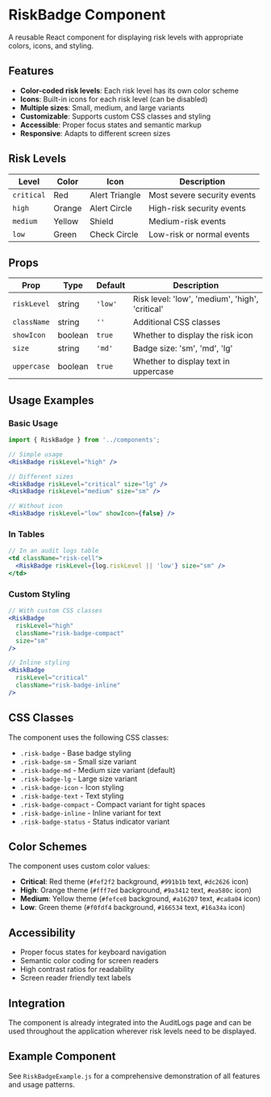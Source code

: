 # RiskBadge Component

A reusable React component for displaying risk levels with appropriate colors, icons, and styling.

## Features

- **Color-coded risk levels**: Each risk level has its own color scheme
- **Icons**: Built-in icons for each risk level (can be disabled)
- **Multiple sizes**: Small, medium, and large variants
- **Customizable**: Supports custom CSS classes and styling
- **Accessible**: Proper focus states and semantic markup
- **Responsive**: Adapts to different screen sizes

## Risk Levels

| Level | Color | Icon | Description |
|-------|-------|------|-------------|
| `critical` | Red | Alert Triangle | Most severe security events |
| `high` | Orange | Alert Circle | High-risk security events |
| `medium` | Yellow | Shield | Medium-risk events |
| `low` | Green | Check Circle | Low-risk or normal events |

## Props

| Prop | Type | Default | Description |
|------|------|---------|-------------|
| `riskLevel` | string | `'low'` | Risk level: 'low', 'medium', 'high', 'critical' |
| `className` | string | `''` | Additional CSS classes |
| `showIcon` | boolean | `true` | Whether to display the risk icon |
| `size` | string | `'md'` | Badge size: 'sm', 'md', 'lg' |
| `uppercase` | boolean | `true` | Whether to display text in uppercase |

## Usage Examples

### Basic Usage

```jsx
import { RiskBadge } from '../components';

// Simple usage
<RiskBadge riskLevel="high" />

// Different sizes
<RiskBadge riskLevel="critical" size="lg" />
<RiskBadge riskLevel="medium" size="sm" />

// Without icon
<RiskBadge riskLevel="low" showIcon={false} />
```

### In Tables

```jsx
// In an audit logs table
<td className="risk-cell">
  <RiskBadge riskLevel={log.riskLevel || 'low'} size="sm" />
</td>
```

### Custom Styling

```jsx
// With custom CSS classes
<RiskBadge 
  riskLevel="high" 
  className="risk-badge-compact" 
  size="sm" 
/>

// Inline styling
<RiskBadge 
  riskLevel="critical" 
  className="risk-badge-inline" 
/>
```

## CSS Classes

The component uses the following CSS classes:

- `.risk-badge` - Base badge styling
- `.risk-badge-sm` - Small size variant
- `.risk-badge-md` - Medium size variant (default)
- `.risk-badge-lg` - Large size variant
- `.risk-badge-icon` - Icon styling
- `.risk-badge-text` - Text styling
- `.risk-badge-compact` - Compact variant for tight spaces
- `.risk-badge-inline` - Inline variant for text
- `.risk-badge-status` - Status indicator variant

## Color Schemes

The component uses custom color values:

- **Critical**: Red theme (`#fef2f2` background, `#991b1b` text, `#dc2626` icon)
- **High**: Orange theme (`#fff7ed` background, `#9a3412` text, `#ea580c` icon)
- **Medium**: Yellow theme (`#fefce8` background, `#a16207` text, `#ca8a04` icon)
- **Low**: Green theme (`#f0fdf4` background, `#166534` text, `#16a34a` icon)

## Accessibility

- Proper focus states for keyboard navigation
- Semantic color coding for screen readers
- High contrast ratios for readability
- Screen reader friendly text labels

## Integration

The component is already integrated into the AuditLogs page and can be used throughout the application wherever risk levels need to be displayed.

## Example Component

See `RiskBadgeExample.js` for a comprehensive demonstration of all features and usage patterns. 